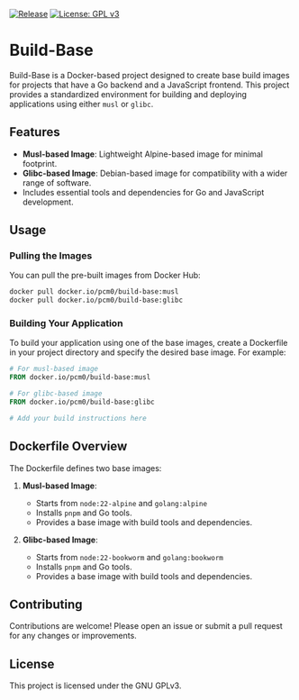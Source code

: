 [![Release](https://github.com/PaulChristophel/build-base/actions/workflows/release.yaml/badge.svg)](https://github.com/PaulChristophel/build-base/actions/workflows/release.yaml)
[![License: GPL v3](https://img.shields.io/badge/License-GPLv3-blue.svg)](https://www.gnu.org/licenses/gpl-3.0)

# Build-Base

Build-Base is a Docker-based project designed to create base build images for projects that have a Go backend and a JavaScript frontend. This project provides a standardized environment for building and deploying applications using either `musl` or `glibc`.


## Features

- **Musl-based Image**: Lightweight Alpine-based image for minimal footprint.
- **Glibc-based Image**: Debian-based image for compatibility with a wider range of software.
- Includes essential tools and dependencies for Go and JavaScript development.


## Usage

### Pulling the Images

You can pull the pre-built images from Docker Hub:

```sh
docker pull docker.io/pcm0/build-base:musl
docker pull docker.io/pcm0/build-base:glibc
```


### Building Your Application
To build your application using one of the base images, create a Dockerfile in your project directory and specify the desired base image. For example:

```dockerfile
# For musl-based image
FROM docker.io/pcm0/build-base:musl

# For glibc-based image
FROM docker.io/pcm0/build-base:glibc

# Add your build instructions here
```


## Dockerfile Overview

The Dockerfile defines two base images:

1. **Musl-based Image**:
    - Starts from `node:22-alpine` and `golang:alpine`
    - Installs `pnpm` and Go tools.
    - Provides a base image with build tools and dependencies.

2. **Glibc-based Image**:
    - Starts from `node:22-bookworm` and `golang:bookworm`
    - Installs `pnpm` and Go tools.
    - Provides a base image with build tools and dependencies.

## Contributing

Contributions are welcome! Please open an issue or submit a pull request for any changes or improvements.


## License

This project is licensed under the GNU GPLv3.
